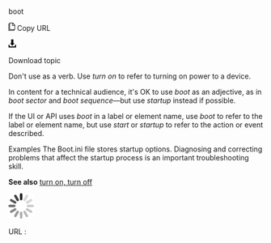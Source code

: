 ﻿# 

boot

![Copy URL](media/boot/Copy.png)
Copy URL

![Download](media/boot/Download.png)

Download topic

Don't use as a verb. Use *turn on* to refer to turning on power to a device. 

In content for a technical audience, it's OK to use *boot* as an adjective, as in *boot sector* and *boot sequence*—but use *startup* instead if possible.

If the UI or API uses *boot* in a label or element name, use *boot* to refer to the label or element name, but use *start* or *startup* to refer to the action or event described.

Examples
The Boot.ini file stores startup options.
Diagnosing and correcting problems that affect the startup process is an important troubleshooting skill.

**See also** [turn on, turn off](https://worldready.cloudapp.net/Styleguide/Read?id=2700&topicid=33405)

![In progress](media/boot/activity-large.gif)

URL :
